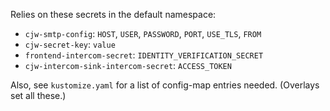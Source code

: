 Relies on these secrets in the default namespace:

* `cjw-smtp-config`: `HOST`, `USER`, `PASSWORD`, `PORT`, `USE_TLS`, `FROM`
* `cjw-secret-key`: `value`
* `frontend-intercom-secret`: `IDENTITY_VERIFICATION_SECRET`
* `cjw-intercom-sink-intercom-secret`: `ACCESS_TOKEN`

Also, see `kustomize.yaml` for a list of config-map entries needed. (Overlays
set all these.)
